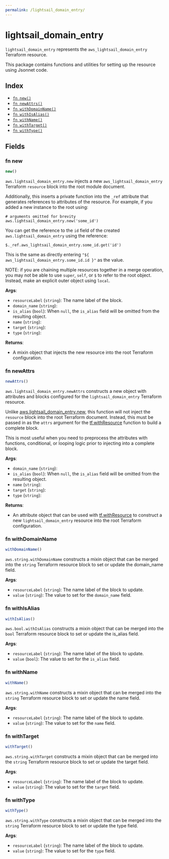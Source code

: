```yaml
---
permalink: /lightsail_domain_entry/
---
```


# lightsail_domain_entry

`lightsail_domain_entry` represents the `aws_lightsail_domain_entry` Terraform resource.



This package contains functions and utilities for setting up the resource using Jsonnet code.


## Index

* [`fn new()`](#fn-new)
* [`fn newAttrs()`](#fn-newattrs)
* [`fn withDomainName()`](#fn-withdomainname)
* [`fn withIsAlias()`](#fn-withisalias)
* [`fn withName()`](#fn-withname)
* [`fn withTarget()`](#fn-withtarget)
* [`fn withType()`](#fn-withtype)

## Fields

### fn new

```ts
new()
```


`aws.lightsail_domain_entry.new` injects a new `aws_lightsail_domain_entry` Terraform `resource`
block into the root module document.

Additionally, this inserts a private function into the `_ref` attribute that generates references to attributes of the
resource. For example, if you added a new instance to the root using:

    # arguments omitted for brevity
    aws.lightsail_domain_entry.new('some_id')

You can get the reference to the `id` field of the created `aws.lightsail_domain_entry` using the reference:

    $._ref.aws_lightsail_domain_entry.some_id.get('id')

This is the same as directly entering `"${ aws_lightsail_domain_entry.some_id.id }"` as the value.

NOTE: if you are chaining multiple resources together in a merge operation, you may not be able to use `super`, `self`,
or `$` to refer to the root object. Instead, make an explicit outer object using `local`.

**Args**:
  - `resourceLabel` (`string`): The name label of the block.
  - `domain_name` (`string`): 
  - `is_alias` (`bool`):  When `null`, the `is_alias` field will be omitted from the resulting object.
  - `name` (`string`): 
  - `target` (`string`): 
  - `type` (`string`): 

**Returns**:
- A mixin object that injects the new resource into the root Terraform configuration.


### fn newAttrs

```ts
newAttrs()
```


`aws.lightsail_domain_entry.newAttrs` constructs a new object with attributes and blocks configured for the `lightsail_domain_entry`
Terraform resource.

Unlike [aws.lightsail_domain_entry.new](#fn-new), this function will not inject the `resource`
block into the root Terraform document. Instead, this must be passed in as the `attrs` argument for the
[tf.withResource](https://github.com/tf-libsonnet/core/tree/main/docs#fn-withresource) function to build a complete block.

This is most useful when you need to preprocess the attributes with functions, conditional, or looping logic prior to
injecting into a complete block.

**Args**:
  - `domain_name` (`string`): 
  - `is_alias` (`bool`):  When `null`, the `is_alias` field will be omitted from the resulting object.
  - `name` (`string`): 
  - `target` (`string`): 
  - `type` (`string`): 

**Returns**:
  - An attribute object that can be used with [tf.withResource](https://github.com/tf-libsonnet/core/tree/main/docs#fn-withresource) to construct a new `lightsail_domain_entry` resource into the root Terraform configuration.


### fn withDomainName

```ts
withDomainName()
```

`aws.string.withDomainName` constructs a mixin object that can be merged into the `string`
Terraform resource block to set or update the domain_name field.



**Args**:
  - `resourceLabel` (`string`): The name label of the block to update.
  - `value` (`string`): The value to set for the `domain_name` field.


### fn withIsAlias

```ts
withIsAlias()
```

`aws.bool.withIsAlias` constructs a mixin object that can be merged into the `bool`
Terraform resource block to set or update the is_alias field.



**Args**:
  - `resourceLabel` (`string`): The name label of the block to update.
  - `value` (`bool`): The value to set for the `is_alias` field.


### fn withName

```ts
withName()
```

`aws.string.withName` constructs a mixin object that can be merged into the `string`
Terraform resource block to set or update the name field.



**Args**:
  - `resourceLabel` (`string`): The name label of the block to update.
  - `value` (`string`): The value to set for the `name` field.


### fn withTarget

```ts
withTarget()
```

`aws.string.withTarget` constructs a mixin object that can be merged into the `string`
Terraform resource block to set or update the target field.



**Args**:
  - `resourceLabel` (`string`): The name label of the block to update.
  - `value` (`string`): The value to set for the `target` field.


### fn withType

```ts
withType()
```

`aws.string.withType` constructs a mixin object that can be merged into the `string`
Terraform resource block to set or update the type field.



**Args**:
  - `resourceLabel` (`string`): The name label of the block to update.
  - `value` (`string`): The value to set for the `type` field.
